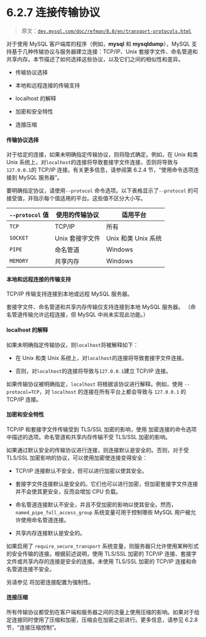 # 6.2.7 连接传输协议

> 原文：[`dev.mysql.com/doc/refman/8.0/en/transport-protocols.html`](https://dev.mysql.com/doc/refman/8.0/en/transport-protocols.html)

对于使用 MySQL 客户端库的程序（例如，**mysql** 和 **mysqldump**），MySQL 支持基于几种传输协议与服务器建立连接：TCP/IP、Unix 套接字文件、命名管道和共享内存。本节描述了如何选择这些协议，以及它们之间的相似性和差异。

+   传输协议选择

+   本地和远程连接的传输支持

+   localhost 的解释

+   加密和安全特性

+   连接压缩

#### 传输协议选择

对于给定的连接，如果未明确指定传输协议，则将隐式确定。例如，在 Unix 和类 Unix 系统上，对`localhost`的连接将导致套接字文件连接，否则将导致与`127.0.0.1`的 TCP/IP 连接。有关更多信息，请参阅第 6.2.4 节，“使用命令选项连接到 MySQL 服务器”。

要明确指定协议，请使用`--protocol` 命令选项。以下表格显示了`--protocol` 的可接受值，并指示每个值适用的平台。这些值不区分大小写。

| `--protocol` 值 | 使用的传输协议 | 适用平台 |
| --- | --- | --- |
| `TCP` | TCP/IP | 所有 |
| `SOCKET` | Unix 套接字文件 | Unix 和类 Unix 系统 |
| `PIPE` | 命名管道 | Windows |
| `MEMORY` | 共享内存 | Windows |

#### 本地和远程连接的传输支持

TCP/IP 传输支持连接到本地或远程 MySQL 服务器。

套接字文件、命名管道和共享内存传输仅支持连接到本地 MySQL 服务器。 （命名管道传输允许远程连接，但 MySQL 中尚未实现此功能。）

#### localhost 的解释

如果未明确指定传输协议，则`localhost`将被解释如下：

+   在 Unix 和类 Unix 系统上，对`localhost`的连接将导致套接字文件连接。

+   否则，对`localhost`的连接将导致与`127.0.0.1`建立 TCP/IP 连接。

如果传输协议被明确指定，`localhost` 将根据该协议进行解释。例如，使用 `--protocol=TCP`，对 `localhost` 的连接在所有平台上都会导致与 `127.0.0.1` 的 TCP/IP 连接。

#### 加密和安全特性

TCP/IP 和套接字文件传输受到 TLS/SSL 加密的影响，使用 加密连接的命令选项 中描述的选项。命名管道和共享内存传输不受 TLS/SSL 加密的影响。

如果通过默认安全的传输协议进行连接，则连接默认是安全的。否则，对于受 TLS/SSL 加密影响的协议，可以使用加密使连接变得安全：

+   TCP/IP 连接默认不安全，但可以进行加密以使其安全。

+   套接字文件连接默认是安全的。它们也可以进行加密，但加密套接字文件连接并不会使其更安全，反而会增加 CPU 负载。

+   命名管道连接默认不安全，并且不受加密的影响以使其安全。然而，`named_pipe_full_access_group` 系统变量可用于控制哪些 MySQL 用户被允许使用命名管道连接。

+   共享内存连接默认是安全的。

如果启用了 `require_secure_transport` 系统变量，则服务器只允许使用某种形式的安全传输的连接。根据前述说明，使用 TLS/SSL 加密的 TCP/IP 连接、套接字文件或共享内存的连接是安全的连接。未使用 TLS/SSL 加密的 TCP/IP 连接和命名管道连接不安全。

另请参见 将加密连接配置为强制性。

#### 连接压缩

所有传输协议都受到在客户端和服务器之间的流量上使用压缩的影响。如果对于给定连接同时使用了压缩和加密，压缩会在加密之前进行。更多信息，请参见 6.2.8 节，“连接压缩控制”。
